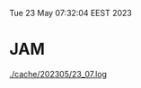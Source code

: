 Tue 23 May 07:32:04 EEST 2023
# JAM
<a href='./cache/202305/23_07.log'>./cache/202305/23_07.log</a>
